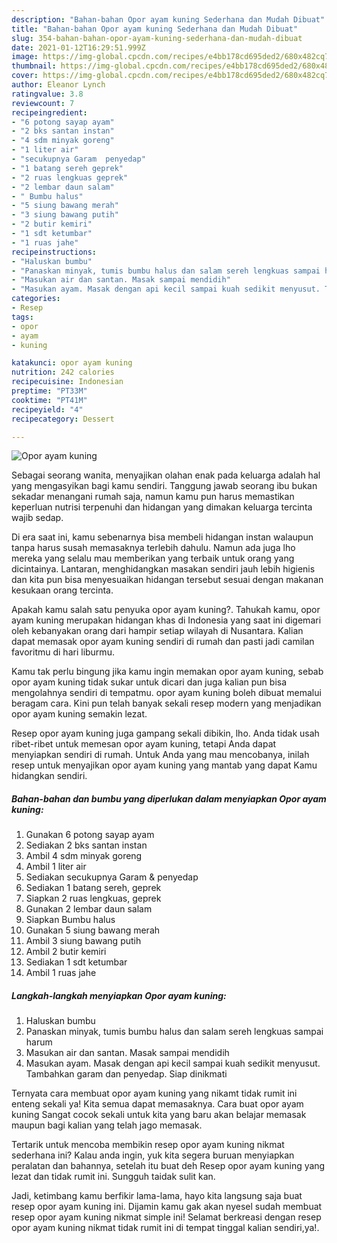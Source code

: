 ```yaml
---
description: "Bahan-bahan Opor ayam kuning Sederhana dan Mudah Dibuat"
title: "Bahan-bahan Opor ayam kuning Sederhana dan Mudah Dibuat"
slug: 354-bahan-bahan-opor-ayam-kuning-sederhana-dan-mudah-dibuat
date: 2021-01-12T16:29:51.999Z
image: https://img-global.cpcdn.com/recipes/e4bb178cd695ded2/680x482cq70/opor-ayam-kuning-foto-resep-utama.jpg
thumbnail: https://img-global.cpcdn.com/recipes/e4bb178cd695ded2/680x482cq70/opor-ayam-kuning-foto-resep-utama.jpg
cover: https://img-global.cpcdn.com/recipes/e4bb178cd695ded2/680x482cq70/opor-ayam-kuning-foto-resep-utama.jpg
author: Eleanor Lynch
ratingvalue: 3.8
reviewcount: 7
recipeingredient:
- "6 potong sayap ayam"
- "2 bks santan instan"
- "4 sdm minyak goreng"
- "1 liter air"
- "secukupnya Garam  penyedap"
- "1 batang sereh geprek"
- "2 ruas lengkuas geprek"
- "2 lembar daun salam"
- " Bumbu halus"
- "5 siung bawang merah"
- "3 siung bawang putih"
- "2 butir kemiri"
- "1 sdt ketumbar"
- "1 ruas jahe"
recipeinstructions:
- "Haluskan bumbu"
- "Panaskan minyak, tumis bumbu halus dan salam sereh lengkuas sampai harum"
- "Masukan air dan santan. Masak sampai mendidih"
- "Masukan ayam. Masak dengan api kecil sampai kuah sedikit menyusut. Tambahkan garam dan penyedap. Siap dinikmati"
categories:
- Resep
tags:
- opor
- ayam
- kuning

katakunci: opor ayam kuning 
nutrition: 242 calories
recipecuisine: Indonesian
preptime: "PT33M"
cooktime: "PT41M"
recipeyield: "4"
recipecategory: Dessert

---
```



![Opor ayam kuning](https://img-global.cpcdn.com/recipes/e4bb178cd695ded2/680x482cq70/opor-ayam-kuning-foto-resep-utama.jpg)

Sebagai seorang wanita, menyajikan olahan enak pada keluarga adalah hal yang mengasyikan bagi kamu sendiri. Tanggung jawab seorang ibu bukan sekadar menangani rumah saja, namun kamu pun harus memastikan keperluan nutrisi terpenuhi dan hidangan yang dimakan keluarga tercinta wajib sedap.

Di era  saat ini, kamu sebenarnya bisa membeli hidangan instan walaupun tanpa harus susah memasaknya terlebih dahulu. Namun ada juga lho mereka yang selalu mau memberikan yang terbaik untuk orang yang dicintainya. Lantaran, menghidangkan masakan sendiri jauh lebih higienis dan kita pun bisa menyesuaikan hidangan tersebut sesuai dengan makanan kesukaan orang tercinta. 



Apakah kamu salah satu penyuka opor ayam kuning?. Tahukah kamu, opor ayam kuning merupakan hidangan khas di Indonesia yang saat ini digemari oleh kebanyakan orang dari hampir setiap wilayah di Nusantara. Kalian dapat memasak opor ayam kuning sendiri di rumah dan pasti jadi camilan favoritmu di hari liburmu.

Kamu tak perlu bingung jika kamu ingin memakan opor ayam kuning, sebab opor ayam kuning tidak sukar untuk dicari dan juga kalian pun bisa mengolahnya sendiri di tempatmu. opor ayam kuning boleh dibuat memalui beragam cara. Kini pun telah banyak sekali resep modern yang menjadikan opor ayam kuning semakin lezat.

Resep opor ayam kuning juga gampang sekali dibikin, lho. Anda tidak usah ribet-ribet untuk memesan opor ayam kuning, tetapi Anda dapat menyiapkan sendiri di rumah. Untuk Anda yang mau mencobanya, inilah resep untuk menyajikan opor ayam kuning yang mantab yang dapat Kamu hidangkan sendiri.

<!--inarticleads1-->

##### Bahan-bahan dan bumbu yang diperlukan dalam menyiapkan Opor ayam kuning:

1. Gunakan 6 potong sayap ayam
1. Sediakan 2 bks santan instan
1. Ambil 4 sdm minyak goreng
1. Ambil 1 liter air
1. Sediakan secukupnya Garam &amp; penyedap
1. Sediakan 1 batang sereh, geprek
1. Siapkan 2 ruas lengkuas, geprek
1. Gunakan 2 lembar daun salam
1. Siapkan  Bumbu halus
1. Gunakan 5 siung bawang merah
1. Ambil 3 siung bawang putih
1. Ambil 2 butir kemiri
1. Sediakan 1 sdt ketumbar
1. Ambil 1 ruas jahe




<!--inarticleads2-->

##### Langkah-langkah menyiapkan Opor ayam kuning:

1. Haluskan bumbu
1. Panaskan minyak, tumis bumbu halus dan salam sereh lengkuas sampai harum
1. Masukan air dan santan. Masak sampai mendidih
1. Masukan ayam. Masak dengan api kecil sampai kuah sedikit menyusut. Tambahkan garam dan penyedap. Siap dinikmati




Ternyata cara membuat opor ayam kuning yang nikamt tidak rumit ini enteng sekali ya! Kita semua dapat memasaknya. Cara buat opor ayam kuning Sangat cocok sekali untuk kita yang baru akan belajar memasak maupun bagi kalian yang telah jago memasak.

Tertarik untuk mencoba membikin resep opor ayam kuning nikmat sederhana ini? Kalau anda ingin, yuk kita segera buruan menyiapkan peralatan dan bahannya, setelah itu buat deh Resep opor ayam kuning yang lezat dan tidak rumit ini. Sungguh taidak sulit kan. 

Jadi, ketimbang kamu berfikir lama-lama, hayo kita langsung saja buat resep opor ayam kuning ini. Dijamin kamu gak akan nyesel sudah membuat resep opor ayam kuning nikmat simple ini! Selamat berkreasi dengan resep opor ayam kuning nikmat tidak rumit ini di tempat tinggal kalian sendiri,ya!.

